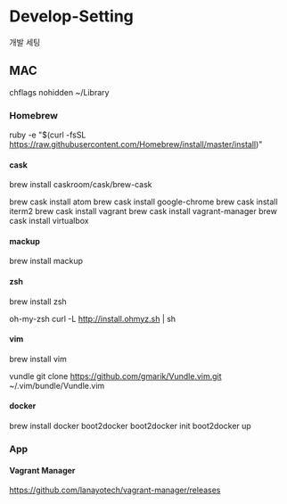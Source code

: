 # Develop-Setting
개발 세팅

## MAC

chflags nohidden ~/Library

### Homebrew
ruby -e "$(curl -fsSL https://raw.githubusercontent.com/Homebrew/install/master/install)"

#### cask
brew install caskroom/cask/brew-cask

brew cask install atom
brew cask install google-chrome
brew cask install iterm2
brew cask install vagrant
brew cask install vagrant-manager
brew cask install virtualbox


#### mackup
brew install mackup

#### zsh
brew install zsh

oh-my-zsh
curl -L http://install.ohmyz.sh | sh

#### vim
brew install vim

vundle
git clone https://github.com/gmarik/Vundle.vim.git ~/.vim/bundle/Vundle.vim

#### docker
brew install docker boot2docker
boot2docker init
boot2docker up

### App

#### Vagrant Manager
https://github.com/lanayotech/vagrant-manager/releases
